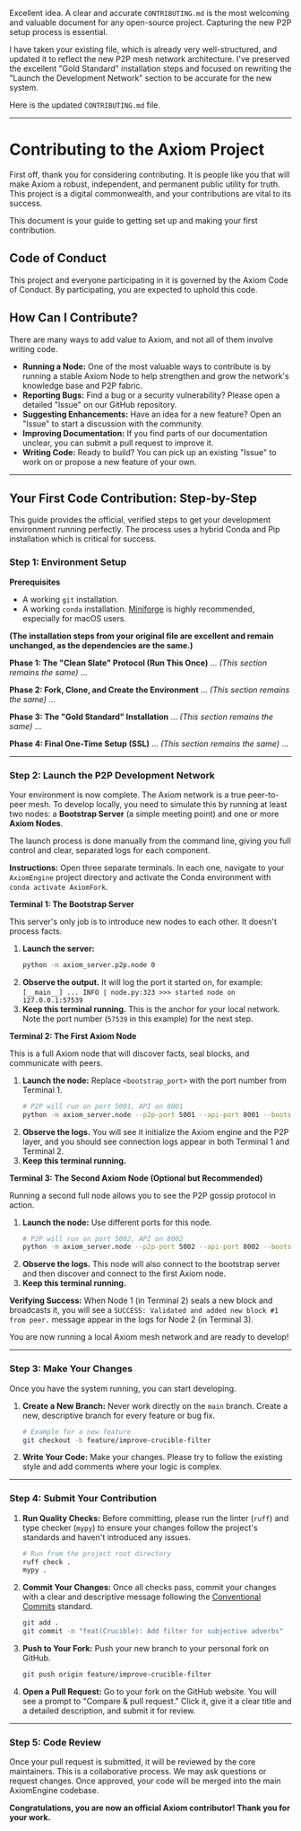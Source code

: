 Excellent idea. A clear and accurate `CONTRIBUTING.md` is the most welcoming and valuable document for any open-source project. Capturing the new P2P setup process is essential.

I have taken your existing file, which is already very well-structured, and updated it to reflect the new P2P mesh network architecture. I've preserved the excellent "Gold Standard" installation steps and focused on rewriting the "Launch the Development Network" section to be accurate for the new system.

Here is the updated `CONTRIBUTING.md` file.

---

# Contributing to the Axiom Project

First off, thank you for considering contributing. It is people like you that will make Axiom a robust, independent, and permanent public utility for truth. This project is a digital commonwealth, and your contributions are vital to its success.

This document is your guide to getting set up and making your first contribution.

## Code of Conduct

This project and everyone participating in it is governed by the Axiom Code of Conduct. By participating, you are expected to uphold this code.

## How Can I Contribute?

There are many ways to add value to Axiom, and not all of them involve writing code.

*   **Running a Node:** One of the most valuable ways to contribute is by running a stable Axiom Node to help strengthen and grow the network's knowledge base and P2P fabric.
*   **Reporting Bugs:** Find a bug or a security vulnerability? Please open a detailed "Issue" on our GitHub repository.
*   **Suggesting Enhancements:** Have an idea for a new feature? Open an "Issue" to start a discussion with the community.
*   **Improving Documentation:** If you find parts of our documentation unclear, you can submit a pull request to improve it.
*   **Writing Code:** Ready to build? You can pick up an existing "Issue" to work on or propose a new feature of your own.

---

## Your First Code Contribution: Step-by-Step

This guide provides the official, verified steps to get your development environment running perfectly. The process uses a hybrid Conda and Pip installation which is critical for success.

### Step 1: Environment Setup

**Prerequisites**
*   A working `git` installation.
*   A working `conda` installation. [Miniforge](https://github.com/conda-forge/miniforge) is highly recommended, especially for macOS users.

**(The installation steps from your original file are excellent and remain unchanged, as the dependencies are the same.)**

**Phase 1: The "Clean Slate" Protocol (Run This Once)**
... *(This section remains the same)* ...

**Phase 2: Fork, Clone, and Create the Environment**
... *(This section remains the same)* ...

**Phase 3: The "Gold Standard" Installation**
... *(This section remains the same)* ...

**Phase 4: Final One-Time Setup (SSL)**
... *(This section remains the same)* ...

---

### Step 2: Launch the P2P Development Network

Your environment is now complete. The Axiom network is a true peer-to-peer mesh. To develop locally, you need to simulate this by running at least two nodes: a **Bootstrap Server** (a simple meeting point) and one or more **Axiom Nodes**.

The launch process is done manually from the command line, giving you full control and clear, separated logs for each component.

**Instructions:** Open three separate terminals. In each one, navigate to your `AxiomEngine` project directory and activate the Conda environment with `conda activate AxiomFork`.

**Terminal 1: The Bootstrap Server**

This server's only job is to introduce new nodes to each other. It doesn't process facts.

1.  **Launch the server:**
    ```bash
    python -m axiom_server.p2p.node 0
    ```
2.  **Observe the output.** It will log the port it started on, for example:
    `[__main__] ... INFO | node.py:323 >>> started node on 127.0.0.1:57539`
3.  **Keep this terminal running.** This is the anchor for your local network. Note the port number (`57539` in this example) for the next step.

**Terminal 2: The First Axiom Node**

This is a full Axiom node that will discover facts, seal blocks, and communicate with peers.

1.  **Launch the node:** Replace `<bootstrap_port>` with the port number from Terminal 1.
    ```bash
    # P2P will run on port 5001, API on 8001
    python -m axiom_server.node --p2p-port 5001 --api-port 8001 --bootstrap-peer http://127.0.0.1:<bootstrap_port>
    ```
2.  **Observe the logs.** You will see it initialize the Axiom engine and the P2P layer, and you should see connection logs appear in both Terminal 1 and Terminal 2.
3.  **Keep this terminal running.**

**Terminal 3: The Second Axiom Node (Optional but Recommended)**

Running a second full node allows you to see the P2P gossip protocol in action.

1.  **Launch the node:** Use different ports for this node.
    ```bash
    # P2P will run on port 5002, API on 8002
    python -m axiom_server.node --p2p-port 5002 --api-port 8002 --bootstrap-peer http://127.0.0.1:<bootstrap_port>
    ```
2.  **Observe the logs.** This node will also connect to the bootstrap server and then discover and connect to the first Axiom node.
3.  **Keep this terminal running.**

**Verifying Success:** When Node 1 (in Terminal 2) seals a new block and broadcasts it, you will see a `SUCCESS: Validated and added new block #1 from peer.` message appear in the logs for Node 2 (in Terminal 3).

You are now running a local Axiom mesh network and are ready to develop!

---

### Step 3: Make Your Changes

Once you have the system running, you can start developing.

1.  **Create a New Branch:** Never work directly on the `main` branch. Create a new, descriptive branch for every feature or bug fix.
    ```bash
    # Example for a new feature
    git checkout -b feature/improve-crucible-filter
    ```
2.  **Write Your Code:** Make your changes. Please try to follow the existing style and add comments where your logic is complex.

---

### Step 4: Submit Your Contribution

1.  **Run Quality Checks:** Before committing, please run the linter (`ruff`) and type checker (`mypy`) to ensure your changes follow the project's standards and haven't introduced any issues.
    ```bash
    # Run from the project root directory
    ruff check .
    mypy .
    ```
2.  **Commit Your Changes:** Once all checks pass, commit your changes with a clear and descriptive message following the [Conventional Commits](https://www.conventionalcommits.org/en/v1.0.0/) standard.
    ```bash
    git add .
    git commit -m "feat(Crucible): Add filter for subjective adverbs"
    ```
3.  **Push to Your Fork:** Push your new branch to your personal fork on GitHub.
    ```bash
    git push origin feature/improve-crucible-filter
    ```
4.  **Open a Pull Request:** Go to your fork on the GitHub website. You will see a prompt to "Compare & pull request." Click it, give it a clear title and a detailed description, and submit it for review.

---

### Step 5: Code Review

Once your pull request is submitted, it will be reviewed by the core maintainers. This is a collaborative process. We may ask questions or request changes. Once approved, your code will be merged into the main AxiomEngine codebase.

**Congratulations, you are now an official Axiom contributor! Thank you for your work.**
